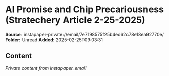 # AI Promise and Chip Precariousness (Stratechery Article 2-25-2025)

**Source:** instapaper-private://email/7e7198575f25b4ed62c78e18ea92770e/
**Folder:** Unread
**Added:** 2025-02-25T09:03:31




## Content
*Private content from instapaper_email*
